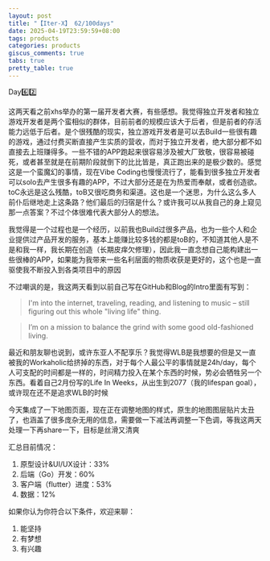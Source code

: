 ```yaml
---
layout: post
title: "【Iter-X】 62/100days"
date: 2025-04-19T23:59:59+08:00
tags: products
categories: products
giscus_comments: true
tabs: true
pretty_table: true
---
```


Day6️⃣2️⃣

这两天看之前xhs举办的第一届开发者大赛，有些感想。我觉得独立开发者和独立游戏开发者是两个蛮相似的群体，目前前者的规模应该大于后者，但是前者的存活能力远低于后者。是个很残酷的现实，独立游戏开发者是可以去Build一些很有趣的游戏，通过付费买断直接产生实质的营收，而对于独立开发者，绝大部分都不如直接去上班赚得多。一些不错的APP跑起来很容易涉及被大厂致敬，很容易被碰死，或者甚至就是在前期阶段就倒下的比比皆是，真正跑出来的是极少数的。感觉这是一个蛮魔幻的事情，现在Vibe Coding也慢慢流行了，能看到很多独立开发者可以solo去产生很多有趣的APP，不过大部分还是在为热爱而奉献，或者创造欲。toC永远是这么残酷，toB又很吃商务和渠道。这也是一个迷思，为什么这么多人前仆后继地走上这条路？他们最后的归宿是什么？或许我可以从我自己的身上窥见那一点答案？不过个体很难代表大部分人的想法。

我觉得是一个过程也是一个经历，以前我也Build过很多产品，也为一些个人和企业提供过产品开发的服务，基本上能赚比较多钱的都是toB的，不知道其他人是不是和我一样，我长期在创造（长期皮痒欠修理），因此我一直念想自己能构建出一些很棒的APP，如果能为我带来一些名利层面的物质收获是更好的，这个也是一直驱使我不断投入到各类项目中的原因

不过嘲讽的是，我这两天看到以前自己写在GitHub和Blog的Intro里面有写到：

> I'm into the internet, traveling, reading, and listening to music – still figuring out this whole "living life" thing.

> I’m on a mission to balance the grind with some good old-fashioned living.

最近和朋友聊也说到，或许东亚人不配享乐？我觉得WLB是我想要的但是又一直被我的Workaholic给挤掉的东西，对于每个人最公平的事情就是24h/day，每个人可支配的时间都是一样的，时间精力投入在某个东西的时候，势必会牺牲另一个东西。看着自己2月份写的Life In Weeks，从出生到2077（我的lifespan goal），或许现在还不是追求WLB的时候

今天集成了一下地图页面，现在正在调整地图的样式，原生的地图图层贴片太丑了，也涵盖了很多庞杂无用的信息，需要做一下减法再调整一下色调，等我这两天处理一下再share一下，目标是丝滑又清爽

汇总目前情况：

1. 原型设计&UI/UX设计：33%
2. 后端（Go）开发：60%
3. 客户端（flutter）进度：53%
4. 数据：12%

如果你认为你符合以下条件，欢迎来聊：

1. 能坚持
2. 有梦想
3. 有兴趣
